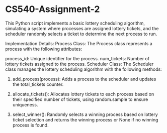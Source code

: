 # CS540-Assignment-2
This Python script implements a basic lottery scheduling algorithm, simulating a system where processes are assigned lottery tickets, and the scheduler randomly selects a ticket to determine the next process to run.

Implementation Details:
Process Class:
The Process class represents a process with the following attributes:

process_id: Unique identifier for the process.
num_tickets: Number of lottery tickets assigned to the process.
Scheduler Class:
The Scheduler class manages the lottery scheduling algorithm with the following methods:

1. add_process(process): Adds a process to the scheduler and updates the total_tickets counter.

2. allocate_tickets(): Allocates lottery tickets to each process based on their specified number of tickets, using random.sample to ensure uniqueness.

3. select_winner(): Randomly selects a winning process based on lottery ticket selection and returns the winning process or None if no winning process is found.